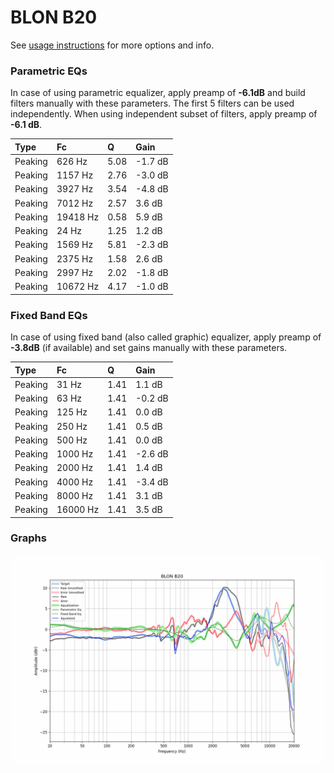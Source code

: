 # BLON B20
See [usage instructions](https://github.com/jaakkopasanen/AutoEq#usage) for more options and info.

### Parametric EQs
In case of using parametric equalizer, apply preamp of **-6.1dB** and build filters manually
with these parameters. The first 5 filters can be used independently.
When using independent subset of filters, apply preamp of **-6.1 dB**.

| Type    | Fc       |    Q | Gain    |
|:--------|:---------|:-----|:--------|
| Peaking | 626 Hz   | 5.08 | -1.7 dB |
| Peaking | 1157 Hz  | 2.76 | -3.0 dB |
| Peaking | 3927 Hz  | 3.54 | -4.8 dB |
| Peaking | 7012 Hz  | 2.57 | 3.6 dB  |
| Peaking | 19418 Hz | 0.58 | 5.9 dB  |
| Peaking | 24 Hz    | 1.25 | 1.2 dB  |
| Peaking | 1569 Hz  | 5.81 | -2.3 dB |
| Peaking | 2375 Hz  | 1.58 | 2.6 dB  |
| Peaking | 2997 Hz  | 2.02 | -1.8 dB |
| Peaking | 10672 Hz | 4.17 | -1.0 dB |

### Fixed Band EQs
In case of using fixed band (also called graphic) equalizer, apply preamp of **-3.8dB**
(if available) and set gains manually with these parameters.

| Type    | Fc       |    Q | Gain    |
|:--------|:---------|:-----|:--------|
| Peaking | 31 Hz    | 1.41 | 1.1 dB  |
| Peaking | 63 Hz    | 1.41 | -0.2 dB |
| Peaking | 125 Hz   | 1.41 | 0.0 dB  |
| Peaking | 250 Hz   | 1.41 | 0.5 dB  |
| Peaking | 500 Hz   | 1.41 | 0.0 dB  |
| Peaking | 1000 Hz  | 1.41 | -2.6 dB |
| Peaking | 2000 Hz  | 1.41 | 1.4 dB  |
| Peaking | 4000 Hz  | 1.41 | -3.4 dB |
| Peaking | 8000 Hz  | 1.41 | 3.1 dB  |
| Peaking | 16000 Hz | 1.41 | 3.5 dB  |

### Graphs
![](./BLON%20B20.png)